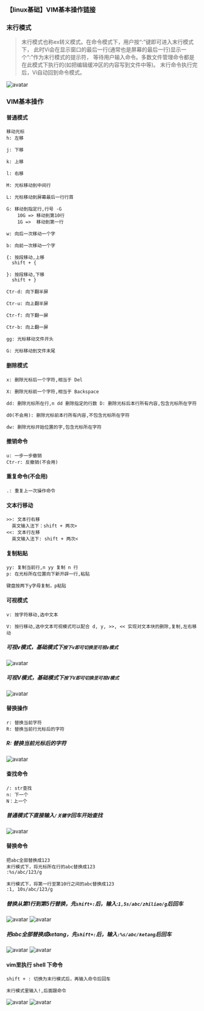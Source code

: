 ### 【linux基础】VIM基本操作[链接](https://www.jianshu.com/p/4835b2d1234e)

### 末行模式

> 末行模式也称ex转义模式。在命令模式下，用户按“:”键即可进入末行模式下，
> 此时Vi会在显示窗口的最后一行(通常也是屏幕的最后一行)显示一个“:”作为末行模式的提示符，
> 等待用户输入命令。多数文件管理命令都是在此模式下执行的(如把编辑缓冲区的内容写到文件中等)。
> 末行命令执行完后，Vi自动回到命令模式。

![avatar](https://upload-images.jianshu.io/upload_images/7342323-878907ad0fe0eaac.png)

### VIM基本操作

#### 普通模式
```shell script
移动光标
h: 左移 

j: 下移 

k: 上移 

l: 右移

M: 光标移动到中间行 

L: 光标移动到屏幕最后一行行首 

G: 移动到指定行,行号 -G
    10G => 移动到第10行
    1G =>  移动到第一行

w: 向后一次移动一个字 

b: 向前一次移动一个字

{: 按段移动,上移 
  shift + {

}: 按段移动,下移
  shift + }

Ctr-d: 向下翻半屏 

Ctr-u: 向上翻半屏

Ctr-f: 向下翻一屏 

Ctr-b: 向上翻一屏

gg: 光标移动文件开头 

G: 光标移动到文件末尾
```

#### 删除模式
```shell script
x: 删除光标后一个字符,相当于 Del 

X: 删除光标前一个字符,相当于 Backspace

dd: 删除光标所在行,n dd 删除指定的行数 D: 删除光标后本行所有内容,包含光标所在字符 

d0(不会用): 删除光标前本行所有内容,不包含光标所在字符

dw: 删除光标开始位置的字,包含光标所在字符
```

#### 撤销命令
```shell script
u: 一步一步撤销 
Ctr-r: 反撤销(不会用)
```

#### 重复命令(不会用)
```shell script
.: 重复上一次操作命令
```

#### 文本行移动
```shell script
>>: 文本行右移 
  英文输入法下：shift + 两次>
<<: 文本行左移
  英文输入法下: shift + 两次<
```

#### 复制粘贴
```shell script
yy: 复制当前行,n yy 复制 n 行 
p: 在光标所在位置向下新开辟一行,粘贴

键盘按两下y字母复制，p粘贴
```

#### 可视模式
```shell script
v: 按字符移动,选中文本 

V: 按行移动,选中文本可视模式可以配合 d, y, >>, << 实现对文本块的删除,复制,左右移动
```

##### 可视v模式，基础模式下`按下v即可切换至可视v模式`
![avatar](./src/14.png)

##### 可视V模式，基础模式下`按下V即可切换至可视V模式`
![avatar](./src/15.png)

#### 替换操作
```shell script
r: 替换当前字符 
R: 替换当前行光标后的字符
```

##### R: 替换当前光标后的字符
![avatar](./src/16.png)

#### 查找命令
```shell script
/: str查找
n: 下一个
N：上一个
```

##### 普通模式下直接输入`/关键字`回车开始查找
![avatar](./src/17.png)

#### 替换命令
```shell script
把abc全部替换成123
末行模式下，将光标所在行的abc替换成123
:%s/abc/123/g

末行模式下，将第一行至第10行之间的abc替换成123
:1, 10s/abc/123/g
```

##### 替换从第1行到第5行替换，先`shift+:`后，输入:`1,5s/abc/zhiliao/g`后回车
![avatar](./src/18.png)
![avatar](./src/19.png)

##### 把abc全部替换成ketang，先`shift+:`后，输入`:%s/abc/ketang`后回车
![avatar](./src/20.png)
![avatar](./src/21.png)


#### vim里执行 shell 下命令
```shell script
shift + : 切换为末行模式后，再输入命令后回车

末行模式里输入!,后面跟命令
```
![avatar](./src/22.png)
![avatar](./src/23.png)
